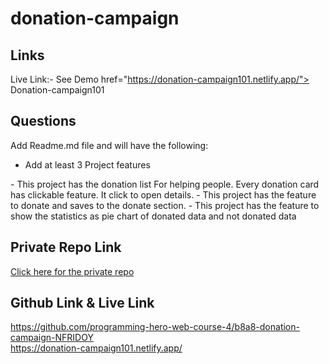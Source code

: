# donation-campaign


## Links
Live Link:- See Demo <a></a> href="https://donation-campaign101.netlify.app/"> Donation-campaign101 </a>

##  Questions
Add Readme.md file and will have the following: 

- Add at least 3 Project features 
<p>
- This project has the donation list For helping people. Every donation card has clickable feature. It click to open details.
- This project has the feature to donate and saves to the donate section. 
- This project has the feature to show the statistics as pie chart of donated data and not donated data

</p>

## Private Repo Link

[Click here for the private repo](https://classroom.github.com/a/ymFUnXH9)

## Github Link & Live Link
https://github.com/programming-hero-web-course-4/b8a8-donation-campaign-NFRIDOY <br />
https://donation-campaign101.netlify.app/


